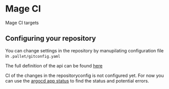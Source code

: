 # Mage CI

Mage CI targets


## Configuring your repository

You can change settings in the repository by manupilating configuration file
in `.pallet/gitconfig.yaml`

The full definition of the api can be found [here][gitconfig-api-ref]

CI of the changes in the repositoryconfig is not configured yet. For now you
can use the [argocd app status][argocd-app-ref] to find the status and
potential errors.


[gitconfig-api-ref]: https://github.com/coopnorge/cloud-platform-apis/blob/main/cloud-platform-apis/templates/repositoryconfig.github.coop.no/definition.yaml
[argocd-app-ref]:  https://argocd.internal.coop/applications?search=pallet-mage&showFavorites=false&proj=&sync=&autoSync=&health=&namespace=&cluster=&labels=
